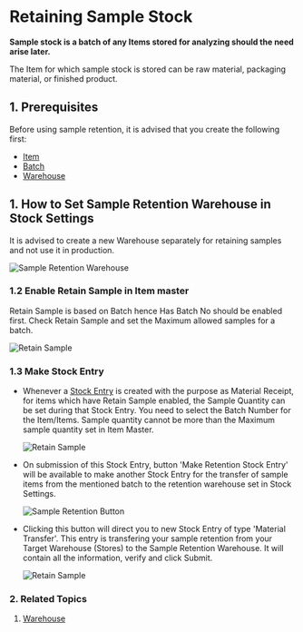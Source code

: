 <!-- add-breadcrumbs -->
# Retaining Sample Stock

**Sample stock is a batch of any Items stored for analyzing should the need arise later.**

The Item for which sample stock is stored can be raw material, packaging material, or finished product.

## 1. Prerequisites
Before using sample retention, it is advised that you create the following first:

* [Item](/docs/user/manual/en/stock/item)
* [Batch](/docs/user/manual/en/stock/batch)
* [Warehouse](/docs/user/manual/en/stock/warehouse)

## 1. How to Set Sample Retention Warehouse in Stock Settings

It is advised to create a new Warehouse separately for retaining samples and not use it in production.

<img class="screenshot" alt="Sample Retention Warehouse" src="{{docs_base_url}}/assets/img/stock/sample-warehouse.png">

### 1.2 Enable Retain Sample in Item master
Retain Sample is based on Batch hence Has Batch No should be enabled first. Check Retain Sample and set the Maximum allowed samples for a batch. 

<img class="screenshot" alt="Retain Sample" src="{{docs_base_url}}/assets/img/stock/retain-sample.png">

### 1.3 Make Stock Entry

* Whenever a [Stock Entry](/docs/user/manual/en/stock/stock-entry) is created with the purpose as Material Receipt, for items which have Retain Sample enabled, the Sample Quantity can be set during that Stock Entry. You need to select the Batch Number for the Item/Items. Sample quantity cannot be more than the Maximum sample quantity set in Item Master.

    <img class="screenshot" alt="Retain Sample" src="{{docs_base_url}}/assets/img/stock/material-receipt-sample.png">

* On submission of this Stock Entry, button 'Make Retention Stock Entry' will be available to make another Stock Entry for the transfer of sample items from the mentioned batch to the retention warehouse set in Stock Settings.

    ![Sample Retention Button](/docs/assets/img/stock/sample-retention-button.png)

* Clicking this button will direct you to new Stock Entry of type 'Material Transfer'. This entry is transfering your sample retention from your Target Warehouse (Stores) to the Sample Retention Warehouse. It will contain all the information, verify and click Submit.

    <img class="screenshot" alt="Retain Sample" src="{{docs_base_url}}/assets/img/stock/material-transfer-sample.png">

### 2. Related Topics
1. [Warehouse](/docs/user/manual/en/stock/warehouse)
